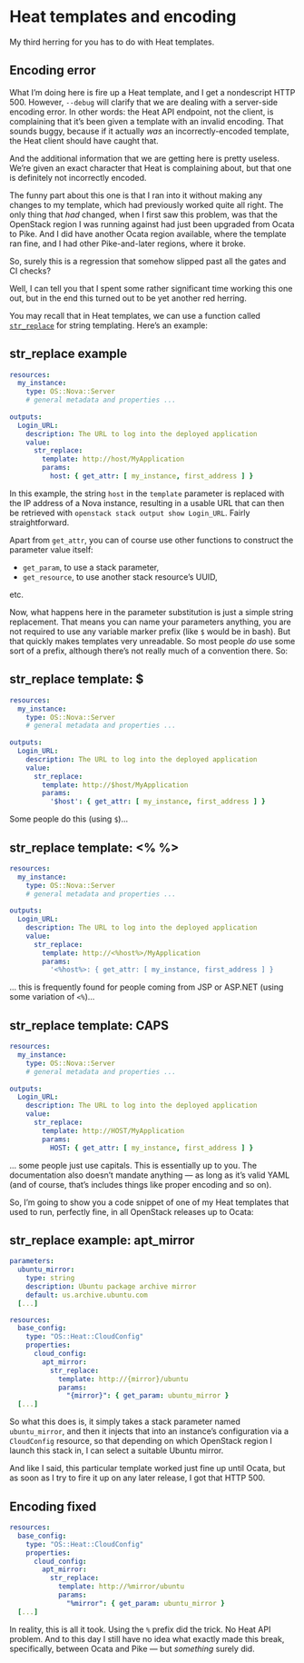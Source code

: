 # Heat templates and encoding <!-- .element: class="hidden" -->

<!-- Note -->
My third herring for you has to do with Heat templates. 


## Encoding error <!-- .element: class="hidden" -->

<!-- Note -->
What I’m doing here is fire up a Heat template, and I get a
nondescript HTTP 500. However, `--debug` will clarify that we are
dealing with a server-side encoding error. In other words: the Heat
API endpoint, not the client, is complaining that it’s been given a
template with an invalid encoding. That sounds buggy, because if it
actually *was* an incorrectly-encoded template, the Heat client should
have caught that.

And the additional information that we are getting here is pretty
useless. We’re given an exact character that Heat is complaining
about, but that one is definitely not incorrectly encoded.

The funny part about this one is that I ran into it without making any
changes to my template, which had previously worked quite all
right. The only thing that *had* changed, when I first saw this
problem, was that the OpenStack region I was running against had just
been upgraded from Ocata to Pike. And I did have another Ocata region
available, where the template ran fine, and I had other Pike-and-later
regions, where it broke.

So, surely this is a regression that somehow slipped past all the
gates and CI checks?

Well, I can tell you that I spent some rather significant time working
this one out, but in the end this turned out to be yet another red
herring.

You may recall that in Heat templates, we can use a function called
[`str_replace`](https://docs.openstack.org/heat/latest/template_guide/hot_spec.html#str-replace)
for string templating. Here’s an example:


## str_replace example <!-- .element: class="hidden" -->
```yaml
resources:
  my_instance:
    type: OS::Nova::Server
    # general metadata and properties ...
	
outputs:
  Login_URL:
    description: The URL to log into the deployed application
    value:
      str_replace:
        template: http://host/MyApplication
        params:
          host: { get_attr: [ my_instance, first_address ] }
```

<!-- Note -->
In this example, the string `host` in the `template` parameter is
replaced with the IP address of a Nova instance, resulting in a usable
URL that can then be retrieved with `openstack stack output show
Login_URL`. Fairly straightforward.

Apart from `get_attr`, you can of course use other functions to
construct the parameter value itself:

* `get_param`, to use a stack parameter,
* `get_resource`, to use another stack resource’s UUID,

etc.

Now, what happens here in the parameter substitution is just a simple
string replacement. That means you can name your parameters anything,
you are not required to use any variable marker prefix (like `$`
would be in bash). But that quickly makes templates very
unreadable. So most people *do* use some sort of a prefix, although
there’s not really much of a convention there. So:


## str_replace template: $ <!-- .element: class="hidden" -->
```yaml
resources:
  my_instance:
    type: OS::Nova::Server
    # general metadata and properties ...
	
outputs:
  Login_URL:
    description: The URL to log into the deployed application
    value:
      str_replace:
        template: http://$host/MyApplication
        params:
          '$host': { get_attr: [ my_instance, first_address ] }
```

<!-- Note -->
Some people do this (using `$`)...


## str_replace template: <% %> <!-- .element: class="hidden" -->
```yaml
resources:
  my_instance:
    type: OS::Nova::Server
    # general metadata and properties ...
	
outputs:
  Login_URL:
    description: The URL to log into the deployed application
    value:
      str_replace:
        template: http://<%host%>/MyApplication
        params:
          '<%host%>: { get_attr: [ my_instance, first_address ] }
```

<!-- Note -->
... this is frequently found for people coming from JSP or ASP.NET
(using some variation of `<%`)...


## str_replace template: CAPS <!-- .element: class="hidden" -->
```yaml
resources:
  my_instance:
    type: OS::Nova::Server
    # general metadata and properties ...
	
outputs:
  Login_URL:
    description: The URL to log into the deployed application
    value:
      str_replace:
        template: http://HOST/MyApplication
        params:
          HOST: { get_attr: [ my_instance, first_address ] }
```

<!-- Note -->
... some people just use capitals. This is essentially up to you. The
documentation also doesn’t mandate anything — as long as it’s valid
YAML (and of course, that’s includes things like proper encoding and
so on).

So, I’m going to show you a code snippet of one of my Heat templates
that used to run, perfectly fine, in all OpenStack releases up to
Ocata:


## str_replace example: apt_mirror <!-- .element: class="hidden" -->
```yaml
parameters:
  ubuntu_mirror:
    type: string
    description: Ubuntu package archive mirror
    default: us.archive.ubuntu.com
  [...]

resources:
  base_config:
    type: "OS::Heat::CloudConfig"
    properties:
      cloud_config:
        apt_mirror:
          str_replace:
            template: http://{mirror}/ubuntu
            params:
              "{mirror}": { get_param: ubuntu_mirror }
  [...]
```

<!-- Note -->
So what this does is, it simply takes a stack parameter named
`ubuntu_mirror`, and then it injects that into an instance’s
configuration via a `CloudConfig` resource, so that depending on which
OpenStack region I launch this stack in, I can select a suitable
Ubuntu mirror.

And like I said, this particular template worked just fine up until
Ocata, but as soon as I try to fire it up on any later release, I got
that HTTP 500.


## Encoding fixed <!-- .element: class="hidden" -->

```yaml
resources:
  base_config:
    type: "OS::Heat::CloudConfig"
    properties:
      cloud_config:
        apt_mirror:
          str_replace:
            template: http://%mirror/ubuntu
            params:
              "%mirror": { get_param: ubuntu_mirror }
  [...]
```

<!-- Note -->
In reality, this is all it took. Using the `%` prefix did the
trick. No Heat API problem. And to this day I still have no idea what
exactly made this break, specifically, between Ocata and Pike — but
_something_ surely did.

